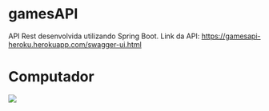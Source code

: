 # gamesAPI
API Rest desenvolvida utilizando Spring Boot.
Link da API: https://gamesapi-heroku.herokuapp.com/swagger-ui.html

# Computador
  
  <img src="https://user-images.githubusercontent.com/92813829/167269405-6a2d5a0f-293a-4bab-a243-46e7b0cdd66e.PNG"/>
